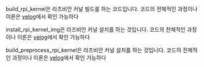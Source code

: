 build_rpi_kernel은 라즈비안 커널 빌드를 하는 코드입니다. 코드의 전체적인 과정이나 이론은 [velog](https://velog.io/@mss3380/%EB%9D%BC%EC%A6%88%EB%B9%84%EC%95%88-%EC%BB%A4%EB%84%90-%EB%B9%8C%EB%93%9C)에서 확인 가능하다

install_rpi_kernel_img은 라즈비안  커널 설치를 하는 것입니다. 코드의 전체적인 과정이나 이론은 [velog](https://velog.io/@mss3380/%EB%9D%BC%EC%A6%88%EB%B9%84%EC%95%88-%EC%BB%A4%EB%84%90-%EB%B9%8C%EB%93%9C)에서 확인 가능하다

build_preprocess_rpi_kernel은 라즈비안  커널 설치를 하는 것입니다. 코드의 전체적인 과정이나 이론은 [velog](https://velog.io/@mss3380/%EB%A6%AC%EB%88%85%EC%8A%A4-%EC%BB%A4%EB%84%90-%EC%A0%84%EC%B2%98%EB%A6%AC-%EC%BD%94%EB%93%9C)에서 확인 가능하다
